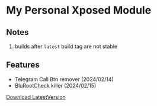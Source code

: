 # My Personal Xposed Module

## Notes 

1. builds after `latest` build tag are not stable

## Features

* Telegram Call Btn remover (2024/02/14)
* BluRootCheck killer (2024/02/15)

[Download LatestVersion](https://github.com/FMotalleb/lsposed_personal_hooks/releases#latest)
